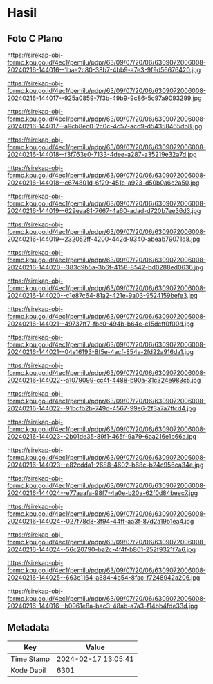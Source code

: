 # Hasil

## Foto C Plano

https://sirekap-obj-formc.kpu.go.id/4ec1/pemilu/pdpr/63/09/07/20/06/6309072006008-20240216-144016--1bae2c80-38b7-4bb9-a7e3-9f9d56676420.jpg

https://sirekap-obj-formc.kpu.go.id/4ec1/pemilu/pdpr/63/09/07/20/06/6309072006008-20240216-144017--925a0859-7f3b-49b9-9c86-5c97a9093299.jpg

https://sirekap-obj-formc.kpu.go.id/4ec1/pemilu/pdpr/63/09/07/20/06/6309072006008-20240216-144017--a9cb8ec0-2c0c-4c57-acc9-d54358465db8.jpg

https://sirekap-obj-formc.kpu.go.id/4ec1/pemilu/pdpr/63/09/07/20/06/6309072006008-20240216-144018--f3f763e0-7133-4dee-a287-a35219e32a7d.jpg

https://sirekap-obj-formc.kpu.go.id/4ec1/pemilu/pdpr/63/09/07/20/06/6309072006008-20240216-144018--c674801d-6f29-451e-a923-d50b0a6c2a50.jpg

https://sirekap-obj-formc.kpu.go.id/4ec1/pemilu/pdpr/63/09/07/20/06/6309072006008-20240216-144019--629eaa81-7667-4a60-adad-d720b7ee36d3.jpg

https://sirekap-obj-formc.kpu.go.id/4ec1/pemilu/pdpr/63/09/07/20/06/6309072006008-20240216-144019--232052ff-4200-442d-9340-abeab79071d8.jpg

https://sirekap-obj-formc.kpu.go.id/4ec1/pemilu/pdpr/63/09/07/20/06/6309072006008-20240216-144020--383d9b5a-3b6f-4158-8542-bd0288ed0636.jpg

https://sirekap-obj-formc.kpu.go.id/4ec1/pemilu/pdpr/63/09/07/20/06/6309072006008-20240216-144020--c1e87c64-81a2-421e-9a03-9524159befe3.jpg

https://sirekap-obj-formc.kpu.go.id/4ec1/pemilu/pdpr/63/09/07/20/06/6309072006008-20240216-144021--49737ff7-fbc0-494b-b64e-e15dcff0f00d.jpg

https://sirekap-obj-formc.kpu.go.id/4ec1/pemilu/pdpr/63/09/07/20/06/6309072006008-20240216-144021--04e16193-8f5e-4acf-854a-2fd22a916da1.jpg

https://sirekap-obj-formc.kpu.go.id/4ec1/pemilu/pdpr/63/09/07/20/06/6309072006008-20240216-144022--a1079099-cc4f-4488-b90a-31c324e983c5.jpg

https://sirekap-obj-formc.kpu.go.id/4ec1/pemilu/pdpr/63/09/07/20/06/6309072006008-20240216-144022--91bcfb2b-749d-4567-99e6-2f3a7a7ffcd4.jpg

https://sirekap-obj-formc.kpu.go.id/4ec1/pemilu/pdpr/63/09/07/20/06/6309072006008-20240216-144023--2b01de35-89f1-465f-9a79-6aa216e1b66a.jpg

https://sirekap-obj-formc.kpu.go.id/4ec1/pemilu/pdpr/63/09/07/20/06/6309072006008-20240216-144023--e82cdda1-2688-4602-b68c-b24c956ca34e.jpg

https://sirekap-obj-formc.kpu.go.id/4ec1/pemilu/pdpr/63/09/07/20/06/6309072006008-20240216-144024--e77aaafa-98f7-4a0e-b20a-62f0d84beec7.jpg

https://sirekap-obj-formc.kpu.go.id/4ec1/pemilu/pdpr/63/09/07/20/06/6309072006008-20240216-144024--027f78d8-3f94-44ff-aa3f-87d2a19b1ea4.jpg

https://sirekap-obj-formc.kpu.go.id/4ec1/pemilu/pdpr/63/09/07/20/06/6309072006008-20240216-144024--56c20790-ba2c-4f4f-b801-252f9321f7a6.jpg

https://sirekap-obj-formc.kpu.go.id/4ec1/pemilu/pdpr/63/09/07/20/06/6309072006008-20240216-144025--663e1164-a884-4b54-8fac-f7248942a206.jpg

https://sirekap-obj-formc.kpu.go.id/4ec1/pemilu/pdpr/63/09/07/20/06/6309072006008-20240216-144016--b0961e8a-bac3-48ab-a7a3-f14bb4fde33d.jpg


## Metadata

| Key        | Value               |
| ---------- | ------------------- |
| Time Stamp | 2024-02-17 13:05:41 |
| Kode Dapil | 6301                |



